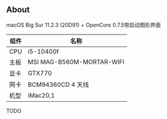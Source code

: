 About
---

macOS Big Sur 11.2.3 (20D91) + OpenCore 0.7.5带启动图形界面


| 组件 | 名称 |
| --- | --- |
| CPU | i5-10400f |
| 主板 | MSI MAG-B560M-MORTAR-WIFI |
| 显卡 | GTX770 |
| 网卡 | BCM94360CD 4 天线 |
| 机型 | iMac20,1 |

TODO